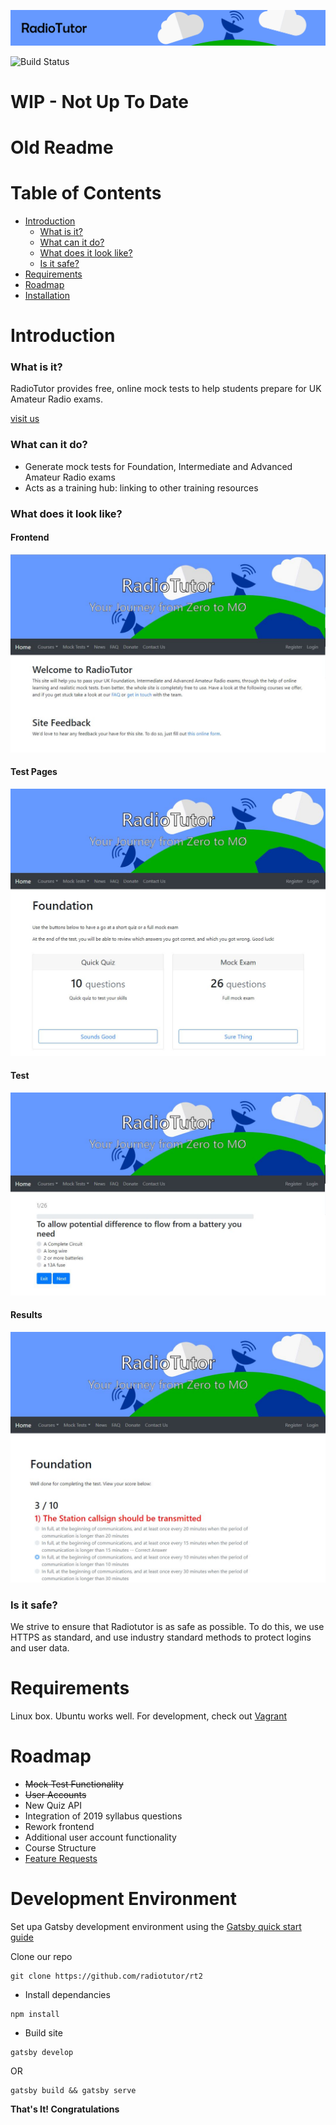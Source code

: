 ![banner](media/git_banner.png)

![Build Status](https://codebuild.us-east-1.amazonaws.com/badges?uuid=eyJlbmNyeXB0ZWREYXRhIjoiRzMrbWVOVjNTWEd4a3FIUk9xU2lTYmFERGVFRnhLL05BV0VuSDMyNUpZMi9WZFBLY1FHVklmK2ZKN2F3Ujh4Y0txcVhQWVM1OTl3NVp4dmZTOTk4K25JPSIsIml2UGFyYW1ldGVyU3BlYyI6IlJNK2p6YzBQbUNhbXpiWFAiLCJtYXRlcmlhbFNldFNlcmlhbCI6MX0%3D&branch=master)

# WIP - Not Up To Date

# Old Readme

# Table of Contents

- [Introduction](https://github.com/radiotutor/radiotutor/#introduction)
	- [What is it?](https://github.com/radiotutor/radiotutor/#what-is-it)
	- [What can it do?](https://github.com/radiotutor/radiotutor/#what-can-it-do)
	- [What does it look like?](https://github.com/radiotutor/radiotutor/#what-does-it-look-like)
	- [Is it safe?](https://github.com/radiotutor/radiotutor/#is-it-safe)
- [Requirements](https://github.com/radiotutor/radiotutor/#requirements)
- [Roadmap](https://github.com/radiotutor/radiotutor/#roadmap)
- [Installation](https://github.com/radiotutor/radiotutor/#development-environment)

# Introduction

### What is it?
RadioTutor provides free, online mock tests to help students prepare for UK Amateur Radio exams.

[visit us](https://radiotutor.uk)

### What can it do?
- Generate mock tests for Foundation, Intermediate and Advanced Amateur Radio exams
- Acts as a training hub: linking to other training resources

### What does it look like?

#### Frontend
![frontend](media/Frontend.jpg)
#### Test Pages
![test](media/Testpage.JPG)
#### Test
![test](media/Test.JPG)
#### Results
![results](media/Results.JPG)


### Is it safe?
We strive to ensure that Radiotutor is as safe as possible. To do this, we use HTTPS as standard, and use industry standard methods to protect logins and user data.

# Requirements
Linux box. Ubuntu works well. For development, check out [Vagrant](https://www.vagrantup.com/)

# Roadmap

- ~~Mock Test Functionality~~
- ~~User Accounts~~
- New Quiz API
- Integration of 2019 syllabus questions
- Rework frontend
- Additional user account functionality
- Course Structure
- [Feature Requests](https://github.com/radiotutor/radiotutor/issues)


# Development Environment

Set upa  Gatsby development environment using the [Gatsby quick start guide](https://www.gatsbyjs.org/tutorial/part-zero/)

Clone our repo

```
git clone https://github.com/radiotutor/rt2
```

* Install dependancies

```
npm install
```

* Build site

```
gatsby develop
```

OR

```
gatsby build && gatsby serve
```


__That's It! Congratulations__
